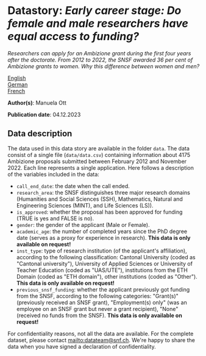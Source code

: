 # Datastory: *Early career stage: Do female and male researchers have equal access to funding?*

*Researchers can apply for an Ambizione grant during the first four years after the doctorate. From 2012 to 2022, the SNSF awarded 36 per cent of Ambizione grants to women. Why this difference between women and men?*

[English](https://data.snf.ch/stories/career-funding-junior-researchers-en.html)\
[German](https://data.snf.ch/stories/karrierefoerderung-junge-forschende-de.html)\
[French](https://data.snf.ch/stories/financement-carriere-jeunes-chercheurs-et-chercheuses-fr.html)

**Author(s)**: Manuela Ott

**Publication date**: 04.12.2023

## Data description

The data used in this data story are available in the folder `data`. The data consist of a single file (`data/data.csv`) containing information about 4175 Ambizione proposals submitted between February 2012 and November 2022. Each line represents a single application. Here follows a description of the variables included in the data:

-   `call_end_date`: the date when the call ended.
-   `research_area`: the SNSF distinguishes three major research domains (Humanities and Social Sciences (SSH), Mathematics, Natural and Engineering Sciences (MINT), and Life Sciences (LS)).
-   `is_approved`: whether the proposal has been approved for funding (TRUE is yes and FALSE is no).
-   `gender`: the gender of the applicant (Male or Female).
-   `academic_age`: the number of completed years since the PhD degree date (serves as a proxy for experience in research). **This data is only available on request!**
-   `inst_type`: type of research institution (of the applicant's affiliation), according to the following classification: Cantonal University (coded as "Cantonal university"), University of Applied Sciences or University of Teacher Education (coded as "UAS/UTE"), institutions from the ETH Domain (coded as "ETH domain"), other institutions (coded as "Other"). **This data is only available on request!**
-   `previous_snsf_funding`: whether the applicant previously got funding from the SNSF, according to the following categories: "Grant(s)" (previously received an SNSF grant), "Employment(s) only" (was an employee on an SNSF grant but never a grant recipient), "None" (received no funds from the SNSF). **This data is only available on request!**

For confidentiality reasons, not all the data are available. For the complete dataset, please contact [mailto:datateam\@snf.ch](datateam@snf.ch). We're happy to share the data when you have signed a declaration of confidentiality.
